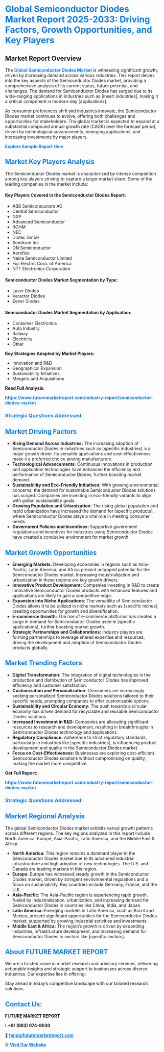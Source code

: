 <h1 style="color: #007BFF;">Global Semiconductor Diodes Market Report 2025-2033: Driving Factors, Growth Opportunities, and Key Players</h1>

<section id="overview">
<h2>Market Report Overview</h2>
<p>The <a href="https://www.futuremarketreport.com/industry-report/semiconductor-diodes-market" style="color: #007BFF; text-decoration: none;"><strong>Global Semiconductor Diodes Market</strong></a> is witnessing significant growth, driven by increasing demand across various industries. This report delves into the key aspects of the Semiconductor Diodes market, providing a comprehensive analysis of its current status, future potential, and challenges. The demand for Semiconductor Diodes has surged due to its wide-ranging applications in industries such as [insert industries], making it a critical component in modern-day [applications].</p>
<p>As consumer preferences shift and industries innovate, the Semiconductor Diodes market continues to evolve, offering both challenges and opportunities for stakeholders. The global market is expected to expand at a substantial compound annual growth rate (CAGR) over the forecast period, driven by technological advancements, emerging applications, and increasing investments by major players.</p>
</section>

<section id="overview">
<p><a href="https://www.futuremarketreport.com/request-sample/reportId=75958" style="color: #007BFF; text-decoration: none;"><strong>Explore Sample Report Here</strong></a></p>
</section>

<section id="key-players">
<h2 style="color: #007BFF;">Market Key Players Analysis</h2>
<p>The Semiconductor Diodes market is characterized by intense competition among key players striving to capture a larger market share. Some of the leading companies in the market include:</p>
<h4>Key Players Covered in the Semiconductor Diodes Report:</h4>
<ul><li>ABB Semiconductors AG</li><li>Central Semiconductor</li><li>NXP</li><li>Advanced Semiconductor</li><li>ROHM</li><li>NEC</li><li>Diotec GmbH</li><li>Semikron Inc</li><li>ON Semiconductor</li><li>Aeroflex</li><li>Naina Semiconductor Limited</li><li>Fuji Electric Corp. of America</li><li>NTT Electronics Corporation</li></ul>
<h4>Semiconductor Diodes Market Segmentation by Type:</h4>
<ul><li>Laser Diodes</li><li>Varactor Diodes</li><li>Zener Diodes</li></ul>

<h4>Semiconductor Diodes Market Segmentation by Application:</h4>
<ul><li>Consumer Electronics</li><li>Auto Industry</li><li>Railway</li><li>Electricity</li><li>Other</li></ul>
<p><strong>Key Strategies Adopted by Market Players:</strong></p>
<ul>
<li>Innovation and R&D</li>
<li>Geographical Expansion</li>
<li>Sustainability Initiatives</li>
<li>Mergers and Acquisitions</li>
</ul>
</section>

<section>
<p><strong>Read Full Analysis: </strong></p><a href="https://www.futuremarketreport.com/industry-report/semiconductor-diodes-market" style="color: #007BFF; text-decoration: none;"><strong>https://www.futuremarketreport.com/industry-report/semiconductor-diodes-market</strong></a>
<h3 style="color: #007BFF;">Strategic Questions Addressed:</h3>
</section>

<section id="driving-factors">
<h2 style="color: #007BFF;">Market Driving Factors</h2>
<ul>
<li><strong>Rising Demand Across Industries:</strong> The increasing adoption of Semiconductor Diodes in industries such as [specific industries] is a major growth driver. Its versatile applications and cost-effectiveness make it a preferred choice among manufacturers.</li>
<li><strong>Technological Advancements:</strong> Continuous innovations in production and application technologies have enhanced the efficiency and performance of Semiconductor Diodes, further boosting market demand.</li>
<li><strong>Sustainability and Eco-Friendly Initiatives:</strong> With growing environmental concerns, the demand for sustainable Semiconductor Diodes solutions has surged. Companies are investing in eco-friendly variants to align with global sustainability goals.</li>
<li><strong>Growing Population and Urbanization:</strong> The rising global population and rapid urbanization have increased the demand for [specific products], where Semiconductor Diodes plays a vital role in meeting consumer needs.</li>
<li><strong>Government Policies and Incentives:</strong> Supportive government regulations and incentives for industries using Semiconductor Diodes have created a conducive environment for market growth.</li>
</ul>
</section>

<section id="growth-opportunities">
<h2 style="color: #007BFF;">Market Growth Opportunities</h2>
<ul>
<li><strong>Emerging Markets:</strong> Developing economies in regions such as Asia-Pacific, Latin America, and Africa present untapped potential for the Semiconductor Diodes market. Increasing industrialization and urbanization in these regions are key growth drivers.</li>
<li><strong>Innovative Product Development:</strong> Companies investing in R&D to create innovative Semiconductor Diodes products with enhanced features and applications are likely to gain a competitive edge.</li>
<li><strong>Expansion into Niche Applications:</strong> The versatility of Semiconductor Diodes allows it to be utilized in niche markets such as [specific niches], creating opportunities for growth and diversification.</li>
<li><strong>E-commerce Growth:</strong> The rise of e-commerce platforms has created a surge in demand for Semiconductor Diodes used in [specific applications], further boosting market growth.</li>
<li><strong>Strategic Partnerships and Collaborations:</strong> Industry players are forming partnerships to leverage shared expertise and resources, driving the development and adoption of Semiconductor Diodes products globally.</li>
</ul>
</section>

<section id="trending-factors">
<h2 style="color: #007BFF;">Market Trending Factors</h2>
<ul>
<li><strong>Digital Transformation:</strong> The integration of digital technologies in the production and distribution of Semiconductor Diodes has improved efficiency and customer satisfaction.</li>
<li><strong>Customization and Personalization:</strong> Consumers are increasingly seeking personalized Semiconductor Diodes solutions tailored to their specific needs, prompting companies to offer customizable options.</li>
<li><strong>Sustainability and Circular Economy:</strong> The push towards a circular economy has driven demand for recyclable and reusable Semiconductor Diodes solutions.</li>
<li><strong>Increased Investment in R&D:</strong> Companies are allocating significant resources to research and development, resulting in breakthroughs in Semiconductor Diodes technology and applications.</li>
<li><strong>Regulatory Compliance:</strong> Adherence to strict regulatory standards, particularly in industries like [specific industries], is influencing product development and quality in the Semiconductor Diodes market.</li>
<li><strong>Focus on Cost-Effectiveness:</strong> Businesses are exploring cost-efficient Semiconductor Diodes solutions without compromising on quality, making the market more competitive.</li>
</ul>
</section>

<section>
<p><strong>Get Full Report: </strong></p><a href="https://www.futuremarketreport.com/industry-report/semiconductor-diodes-market" style="color: #007BFF; text-decoration: none;"><strong>https://www.futuremarketreport.com/industry-report/semiconductor-diodes-market</strong></a>
<h3 style="color: #007BFF;">Strategic Questions Addressed:</h3>
</section>


<section id="regional-analysis">
<h2 style="color: #007BFF;">Market Regional Analysis</h2>
<p>The global Semiconductor Diodes market exhibits varied growth patterns across different regions. The key regions analyzed in this report include North America, Europe, Asia-Pacific, Latin America, and the Middle East & Africa:</p>
<ul>
<li><strong>North America:</strong> This region remains a dominant player in the Semiconductor Diodes market due to its advanced industrial infrastructure and high adoption of new technologies. The U.S. and Canada are leading markets in this region.</li>
<li><strong>Europe:</strong> Europe has witnessed steady growth in the Semiconductor Diodes market, driven by stringent environmental regulations and a focus on sustainability. Key countries include Germany, France, and the U.K.</li>
<li><strong>Asia-Pacific:</strong> The Asia-Pacific region is experiencing rapid growth, fueled by industrialization, urbanization, and increasing demand for Semiconductor Diodes in countries like China, India, and Japan.</li>
<li><strong>Latin America:</strong> Emerging markets in Latin America, such as Brazil and Mexico, present significant opportunities for the Semiconductor Diodes market, supported by growing industrial activities and investments.</li>
<li><strong>Middle East & Africa:</strong> The region’s growth is driven by expanding industries, infrastructure development, and increasing demand for Semiconductor Diodes in sectors like [specific sectors].</li>
</ul>
</section>

<footer>
<h2 style="color: #007BFF;">About FUTURE MARKET REPORT</h2>
<p>We are a trusted name in market research and advisory services, delivering actionable insights and strategic support to businesses across diverse industries. Our expertise lies in offering:</p>

<p>Stay ahead in today’s competitive landscape with our tailored research solutions.</p>

<h2 style="color: #007BFF;">Contact Us:</h2>
<p><strong>FUTURE MARKET REPORT</strong></p>
<p>📞 <strong>+91 (883) 074-8030</strong></p>
<p>📧 <strong><a href="mailto:help@futuremarketreport.com" style="color: #007BFF;">help@futuremarketreport.com</a></strong></p>
<p>🌐 <strong><a href="https://www.futuremarketreport.com/" style="color: #007BFF;">Visit Our Website</a></strong></p>
</footer>